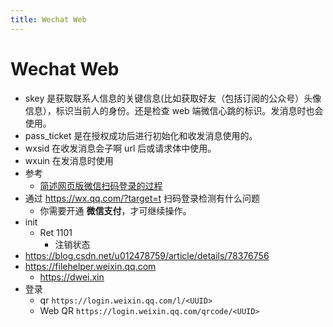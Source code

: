 ```yaml
---
title: Wechat Web
---
```


# Wechat Web

- skey 是获取联系人信息的关键信息(比如获取好友（包括订阅的公众号）头像信息），标识当前人的身份。还是检查 web 端微信心跳的标识。发消息时也会使用。
- pass_ticket 是在授权成功后进行初始化和收发消息使用的。
- wxsid 在收发消息会子啊 url 后或请求体中使用。
- wxuin 在发消息时使用
- 参考
  - [简述网页版微信扫码登录的过程](https://segmentfault.com/a/1190000011996725)
- 通过 https://wx.qq.com/?target=t 扫码登录检测有什么问题
  - 你需要开通 **微信支付**，才可继续操作。
- init
  - Ret 1101
    - 注销状态
- https://blog.csdn.net/u012478759/article/details/78376756
- https://filehelper.weixin.qq.com
  - https://dwei.xin
- 登录
  - qr `https://login.weixin.qq.com/l/<UUID>`
  - Web QR `https://login.weixin.qq.com/qrcode/<UUID>`
